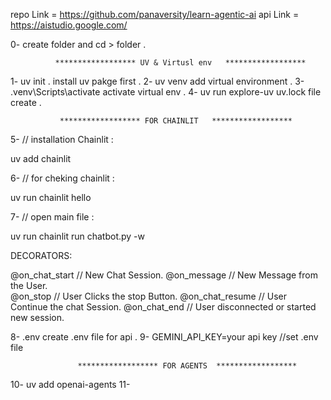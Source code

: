 repo Link = https://github.com/panaversity/learn-agentic-ai
api Link = https://aistudio.google.com/

0- create folder and cd > folder  .

              ****************** UV & Virtusl env   ******************

1- uv init .       install uv pakge first .
2- uv venv         add virtual environment .
3- .venv\Scripts\activate   activate virtual env .
4- uv run explore-uv        uv.lock file create .




               ****************** FOR CHAINLIT   ******************

5-   // installation Chainlit :

   uv add chainlit    

6-  // for cheking chainlit :

   uv run chainlit hello  

7-  // open main file :

   uv run chainlit run chatbot.py -w 


DECORATORS:

@on_chat_start    // New Chat Session.
@on_message       // New Message from the User.    
@on_stop          // User Clicks the stop Button.
@on_chat_resume   // User Continue the chat Session.
@on_chat_end      // User disconnected or started new session.














8- .env                     create .env file for api .
9- GEMINI_API_KEY=your api key  //set .env file 

                   ****************** FOR AGENTS  ******************
10- uv add openai-agents
11- 




